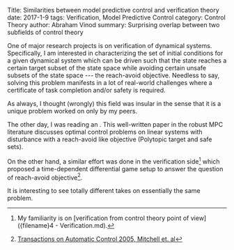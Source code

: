 Title: Similarities between model predictive control and verification theory
date: 2017-1-9
tags: Verification, Model Predictive Control
category: Control Theory
author: Abraham Vinod
summary: Surprising overlap between two subfields of control theory

One of major research projects is on verification of dynamical systems.
Specifically, I am interested in characterizing the set of initial conditions
for a given dynamical system which can be driven such that the state reaches a
    certain target subset of the state space while avoiding certain unsafe
    subsets of the state space --- the reach-avoid objective. Needless to say,
    solving this problem manifests in a lot of real-world challenges where a
    certificate of task completion and/or safety is required.

As always, I thought (wrongly) this field was insular in the sense that it is a
unique problem worked on only by my peers.

The other day, I was reading an . This well-written paper in the robust MPC literature
discusses optimal control problems on linear systems with disturbance with a
reach-avoid like objective (Polytopic target and safe sets).
<!--- Some interesting results (at least I was not aware of it):
+ Two parameterizations of the control policies discussed--- Affine state-feedback parameterization (ASFP) and affine disturbance feedback parameterization (ADFP)
+ ASFP is desired, but the resulting optimal control formulation is generally nonconvex
+ ADFP is equivalent to ASFP and the resulting optimal control formulation is actually convex (and tractable).
+ Guarantees of constraint satisfaction for MPC based on open loop control in a receding time horizon requires invariance conditions on the terminal set --- Assumption 1 in the paper.
-->

On the other hand, a similar effort was done in the verification
side[^verificationBlogPost] which proposed a time-dependent differential game
setup to answer the question of reach-avoid objective[^MitchellTAC2005].

It is interesting to see totally different takes on essentially the same
problem.

[^GoulartAutomatica2006]: [Automatica 2006, Goulart et. al
](http://www.sciencedirect.com/science/article/pii/S0005109806000021)
[^MitchellTAC2005]: [Transactions on Automatic Control 2005, Mitchell et. al](http://ieeexplore.ieee.org/document/1463302/)
[^verificationBlogPost]: My familiarity is on [verification from control theory
point of view]({filename}4 - Verification.md).
